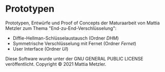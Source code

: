 # Prototypen
Prototypen, Entwürfe und Proof of Concepts der Maturaarbeit von Mattia Metzler zum Thema "End-zu-End-Verschlüsselung":
- Diffie-Hellman-Schlüsselaustausch (Ordner _DHM_)
- Symmetrische Verschlüsselung mit Fernet (Ordner _Fernet_)
- User Interface (Ordner _UI_)

Diese Software wurde unter der GNU GENERAL PUBLIC LICENSE veröffentlicht. Copyright &copy; 2021 Mattia Metzler.
